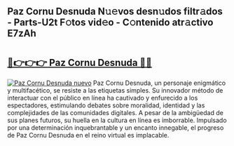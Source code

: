 ## Paz Cornu Desnuda N𝚞𝚎vos desn𝚞dos filtr𝚊dos - Parts-U2t F𝚘tos vid𝚎o - C𝚘ntenido atr𝚊ctivo E7zAh

# <h2><a href="http://mb8fos.tromn.icu/?c=Paz+Cornu+Desnuda">🔗👉👉👉 Paz Cornu Desnuda 🔗🔗</a></h2>

[![Paz Cornu Desnuda nuevo](https://i.imgur.com/pEAQMta.gif)](http://mb8fos.tromn.icu/?c=Paz+Cornu+Desnuda)
Paz Cornu Desnuda, un personaje enigmático y multifacético, se resiste a las etiquetas simples. Su innovador método de interactuar con el público en línea ha cautivado y enfurecido a los espectadores, estimulando debates sobre moralidad, identidad y las complejidades de las comunidades digitales. A pesar de la ambigüedad de sus planes futuros, su huella en la cultura en línea es imborrable. Impulsado por una determinación inquebrantable y un encanto innegable, el progreso de Paz Cornu Desnuda en el reino virtual es implacable.
